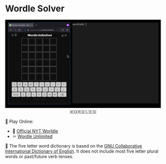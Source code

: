 # Wordle Solver

<p align="center">
  <img src="https://raw.githubusercontent.com/eslerm/wordle-solver/main/example.gif">
  🇼🇴🇷🇩🇱🇪🇩 
</p>

🎲 Play Online:
- 🗽 [Official NYT Worldle](https://www.nytimes.com/games/wordle/index.html)
- ♾ [Wordle Unlimited](https://www.wordleunlimited.com/)

📕 The five letter word dictionary is based on the [GNU Collaborative International Dictionary of English](https://gcide.gnu.org.ua/download). It does not include most five letter plural words or past/future verb tenses.
